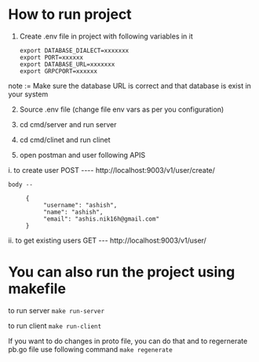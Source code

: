 # How to run project


1. Create .env file in project with following variables in it
       
       export DATABASE_DIALECT=xxxxxxx
       export PORT=xxxxxx
       export DATABASE_URL=xxxxxxx
       export GRPCPORT=xxxxxx

note := Make sure the database URL is correct and that database is exist in your system

2. Source .env file (change file env vars as per you configuration)

3. cd cmd/server and run server
4. cd cmd/clinet and run clinet
5. open postman and user following APIS

  i. to create user  POST
    ---- http://localhost:9003/v1/user/create/

    body --
         
         {
              "username": "ashish",
              "name": "ashish",
              "email": "ashis.nik16h@gmail.com"
         }

  ii.
      to get existing users GET
    --- http://localhost:9003/v1/user/


# You can also run the project using makefile

to run server 
  `make run-server`

to run client 
  `make run-client`

If you want to do changes in proto file, you can do that and to regernerate pb.go file use following command
  `make regenerate`
